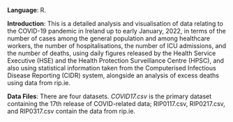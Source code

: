 **Language**: R. 

**Introduction**: This is a detailed analysis and visualisation of data relating to the COVID-19 pandemic in Ireland up to early January, 2022, in terms of the number of cases among the general population and among healthcare workers, the number of hospitalisations, the number of ICU admissions, and the number of deaths, using daily figures released by the Health Service Executive (HSE) and the Health Protection Surveillance Centre (HPSC), and also using statistical information taken from the Computerised Infectious Disease Reporting (CIDR) system, alongside an analysis of excess deaths using data from rip.ie.

**Data Files**: There are four datasets. *COVID17.csv* is the primary dataset containing the 17th release of COVID-related data; RIP0117.csv, RIP0217.csv, and RIP0317.csv contain the data from rip.ie.
